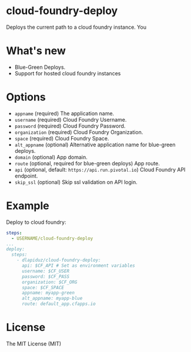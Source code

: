 # cloud-foundry-deploy

Deploys the current path to a cloud foundry instance. You

# What's new

- Blue-Green Deploys.
- Support for hosted cloud foundry instances

# Options

* `appname` (required) The application name.
* `username` (required) Cloud Foundry Username.
* `password` (required) Cloud Foundry Password.
* `organization` (required) Cloud Foundry Organization.
* `space` (required) Cloud Foundry Space.
* `alt_appname` (optional) Alternative application name for blue-green deploys.
* `domain` (optional) App domain.
* `route` (optional, required for blue-green deploys) App route.
* `api` (optional, default: `https://api.run.pivotal.io`) Cloud Foundry API endpoint.
* `skip_ssl` (optional) Skip ssl validation on API login.

# Example

Deploy to cloud foundry:

```yaml
steps:
  - USERNAME/cloud-foundry-deploy
...
deploy:
  steps:
    - dlapiduz/cloud-foundry-deploy:
      api: $CF_API # Set as environment variables
      username: $CF_USER
      password: $CF_PASS
      organization: $CF_ORG
      space: $CF_SPACE
      appname: myapp-green
      alt_appname: myapp-blue
      route: default_app.cfapps.io

```

# License

The MIT License (MIT)
